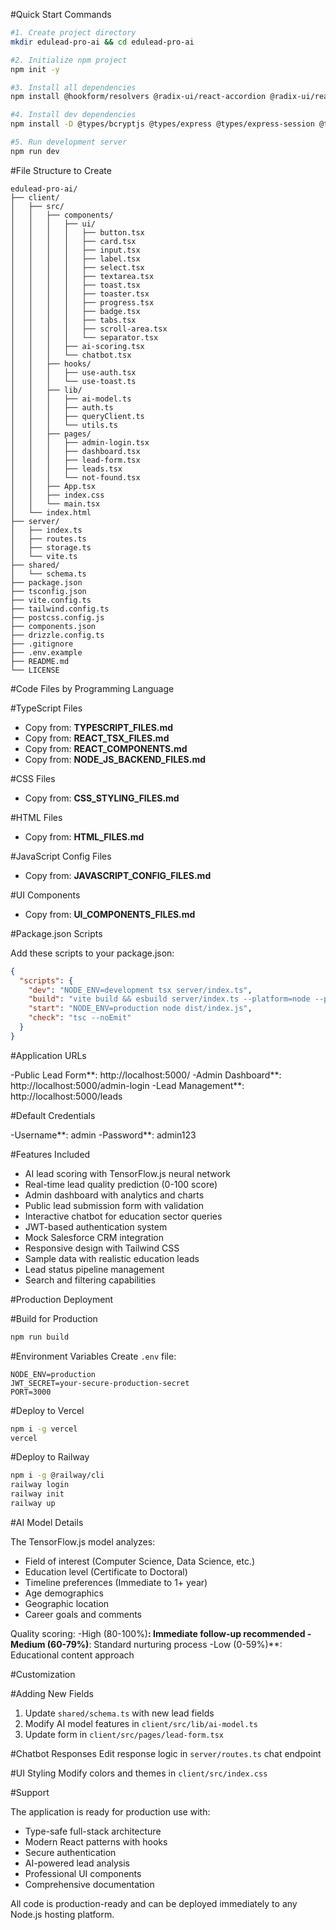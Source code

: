 #Quick Start Commands

```bash
#1. Create project directory
mkdir edulead-pro-ai && cd edulead-pro-ai

#2. Initialize npm project
npm init -y

#3. Install all dependencies
npm install @hookform/resolvers @radix-ui/react-accordion @radix-ui/react-alert-dialog @radix-ui/react-aspect-ratio @radix-ui/react-avatar @radix-ui/react-checkbox @radix-ui/react-collapsible @radix-ui/react-context-menu @radix-ui/react-dialog @radix-ui/react-dropdown-menu @radix-ui/react-hover-card @radix-ui/react-label @radix-ui/react-menubar @radix-ui/react-navigation-menu @radix-ui/react-popover @radix-ui/react-progress @radix-ui/react-radio-group @radix-ui/react-scroll-area @radix-ui/react-select @radix-ui/react-separator @radix-ui/react-slider @radix-ui/react-slot @radix-ui/react-switch @radix-ui/react-tabs @radix-ui/react-toast @radix-ui/react-toggle @radix-ui/react-toggle-group @radix-ui/react-tooltip @tanstack/react-query @tensorflow/tfjs bcryptjs class-variance-authority clsx cmdk date-fns drizzle-orm drizzle-zod embla-carousel-react express express-session framer-motion input-otp jsonwebtoken lucide-react react react-day-picker react-dom react-hook-form react-icons react-resizable-panels recharts tailwind-merge tailwindcss-animate vaul wouter zod zod-validation-error

#4. Install dev dependencies
npm install -D @types/bcryptjs @types/express @types/express-session @types/jsonwebtoken @types/node @types/react @types/react-dom @vitejs/plugin-react autoprefixer drizzle-kit esbuild postcss tailwindcss tsx typescript vite

#5. Run development server
npm run dev
```

#File Structure to Create

```
edulead-pro-ai/
├── client/
│   ├── src/
│   │   ├── components/
│   │   │   ├── ui/
│   │   │   │   ├── button.tsx
│   │   │   │   ├── card.tsx
│   │   │   │   ├── input.tsx
│   │   │   │   ├── label.tsx
│   │   │   │   ├── select.tsx
│   │   │   │   ├── textarea.tsx
│   │   │   │   ├── toast.tsx
│   │   │   │   ├── toaster.tsx
│   │   │   │   ├── progress.tsx
│   │   │   │   ├── badge.tsx
│   │   │   │   ├── tabs.tsx
│   │   │   │   ├── scroll-area.tsx
│   │   │   │   └── separator.tsx
│   │   │   ├── ai-scoring.tsx
│   │   │   └── chatbot.tsx
│   │   ├── hooks/
│   │   │   ├── use-auth.tsx
│   │   │   └── use-toast.ts
│   │   ├── lib/
│   │   │   ├── ai-model.ts
│   │   │   ├── auth.ts
│   │   │   ├── queryClient.ts
│   │   │   └── utils.ts
│   │   ├── pages/
│   │   │   ├── admin-login.tsx
│   │   │   ├── dashboard.tsx
│   │   │   ├── lead-form.tsx
│   │   │   ├── leads.tsx
│   │   │   └── not-found.tsx
│   │   ├── App.tsx
│   │   ├── index.css
│   │   └── main.tsx
│   └── index.html
├── server/
│   ├── index.ts
│   ├── routes.ts
│   ├── storage.ts
│   └── vite.ts
├── shared/
│   └── schema.ts
├── package.json
├── tsconfig.json
├── vite.config.ts
├── tailwind.config.ts
├── postcss.config.js
├── components.json
├── drizzle.config.ts
├── .gitignore
├── .env.example
├── README.md
└── LICENSE
```

#Code Files by Programming Language

#TypeScript Files
- Copy from: **TYPESCRIPT_FILES.md**
- Copy from: **REACT_TSX_FILES.md** 
- Copy from: **REACT_COMPONENTS.md**
- Copy from: **NODE_JS_BACKEND_FILES.md**

#CSS Files
- Copy from: **CSS_STYLING_FILES.md**

#HTML Files  
- Copy from: **HTML_FILES.md**

#JavaScript Config Files
- Copy from: **JAVASCRIPT_CONFIG_FILES.md**

#UI Components
- Copy from: **UI_COMPONENTS_FILES.md**

#Package.json Scripts

Add these scripts to your package.json:

```json
{
  "scripts": {
    "dev": "NODE_ENV=development tsx server/index.ts",
    "build": "vite build && esbuild server/index.ts --platform=node --packages=external --bundle --format=esm --outdir=dist",
    "start": "NODE_ENV=production node dist/index.js",
    "check": "tsc --noEmit"
  }
}
```

#Application URLs

-Public Lead Form**: http://localhost:5000/
-Admin Dashboard**: http://localhost:5000/admin-login
-Lead Management**: http://localhost:5000/leads

#Default Credentials

-Username**: admin
-Password**: admin123

#Features Included

- AI lead scoring with TensorFlow.js neural network
- Real-time lead quality prediction (0-100 score)
- Admin dashboard with analytics and charts
- Public lead submission form with validation
- Interactive chatbot for education sector queries
- JWT-based authentication system
- Mock Salesforce CRM integration
- Responsive design with Tailwind CSS
- Sample data with realistic education leads
- Lead status pipeline management
- Search and filtering capabilities

#Production Deployment

#Build for Production
```bash
npm run build
```

#Environment Variables
Create `.env` file:
```env
NODE_ENV=production
JWT_SECRET=your-secure-production-secret
PORT=3000
```

#Deploy to Vercel
```bash
npm i -g vercel
vercel
```

#Deploy to Railway
```bash
npm i -g @railway/cli
railway login
railway init
railway up
```

#AI Model Details

The TensorFlow.js model analyzes:
- Field of interest (Computer Science, Data Science, etc.)
- Education level (Certificate to Doctoral)
- Timeline preferences (Immediate to 1+ year)
- Age demographics
- Geographic location
- Career goals and comments

Quality scoring:
-High (80-100%)**: Immediate follow-up recommended
-Medium (60-79%)**: Standard nurturing process
-Low (0-59%)**: Educational content approach

#Customization

#Adding New Fields
1. Update `shared/schema.ts` with new lead fields
2. Modify AI model features in `client/src/lib/ai-model.ts`
3. Update form in `client/src/pages/lead-form.tsx`

#Chatbot Responses
Edit response logic in `server/routes.ts` chat endpoint

#UI Styling
Modify colors and themes in `client/src/index.css`

#Support

The application is ready for production use with:
- Type-safe full-stack architecture
- Modern React patterns with hooks
- Secure authentication
- AI-powered lead analysis
- Professional UI components
- Comprehensive documentation

All code is production-ready and can be deployed immediately to any Node.js hosting platform.
